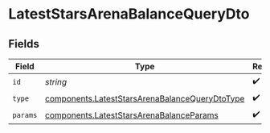 # LatestStarsArenaBalanceQueryDto


## Fields

| Field                                                                                                            | Type                                                                                                             | Required                                                                                                         | Description                                                                                                      |
| ---------------------------------------------------------------------------------------------------------------- | ---------------------------------------------------------------------------------------------------------------- | ---------------------------------------------------------------------------------------------------------------- | ---------------------------------------------------------------------------------------------------------------- |
| `id`                                                                                                             | *string*                                                                                                         | :heavy_check_mark:                                                                                               | N/A                                                                                                              |
| `type`                                                                                                           | [components.LatestStarsArenaBalanceQueryDtoType](../../models/components/lateststarsarenabalancequerydtotype.md) | :heavy_check_mark:                                                                                               | N/A                                                                                                              |
| `params`                                                                                                         | [components.LatestStarsArenaBalanceParams](../../models/components/lateststarsarenabalanceparams.md)             | :heavy_check_mark:                                                                                               | N/A                                                                                                              |